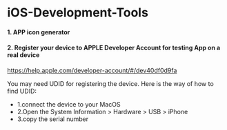 # iOS-Development-Tools

#### 1. APP icon generator

#### 2. Register your device to APPLE Developer Account for testing App on a real device 
https://help.apple.com/developer-account/#/dev40df0d9fa

You may need UDID for registering the device.
Here is the way of how to find UDID: 
 - 1.connect the device to your MacOS 
 - 2.Open the System Information > Hardware > USB > iPhone 
 - 3.copy the serial number
